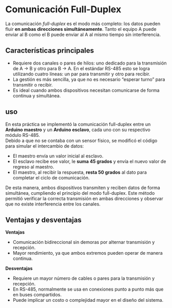 # Comunicación Full-Duplex

La comunicación *full-duplex* es el modo más completo: los datos pueden fluir **en ambas direcciones simultáneamente**. Tanto el equipo A puede enviar al B como el B puede enviar al A al mismo tiempo sin interferencia.

## Características principales
- Requiere dos canales o pares de hilos: uno dedicado para la transmisión de A → B y otro para B → A. En el estándar RS-485 esto se logra utilizando cuatro líneas: un par para transmitir y otro para recibir.  
- La gestión es más sencilla, ya que no es necesario “esperar turno” para transmitir o recibir.  
- Es ideal cuando ambos dispositivos necesitan comunicarse de forma continua y simultánea.

## uso
En esta práctica se implementó la comunicación full-duplex entre un **Arduino maestro** y un **Arduino esclavo**, cada uno con su respectivo módulo RS-485.  
Debido a que no se contaba con un sensor físico, se modificó el código para simular el intercambio de datos:  
- El maestro envía un valor inicial al esclavo.  
- El esclavo recibe ese valor, le **suma 45 grados** y envía el nuevo valor de regreso al maestro.  
- El maestro, al recibir la respuesta, **resta 50 grados** al dato para completar el ciclo de comunicación.

De esta manera, ambos dispositivos transmiten y reciben datos de forma simultánea, cumpliendo el principio del modo full-duplex. Este método permitió verificar la correcta transmisión en ambas direcciones y observar que no existe interferencia entre los canales.

## Ventajas y desventajas
**Ventajas**  
- Comunicación bidireccional sin demoras por alternar transmisión y recepción.  
- Mayor rendimiento, ya que ambos extremos pueden operar de manera continua.  

**Desventajas**  
- Requiere un mayor número de cables o pares para la transmisión y recepción.  
- En RS-485, normalmente se usa en conexiones punto a punto más que en buses compartidos.  
- Puede implicar un costo o complejidad mayor en el diseño del sistema.
